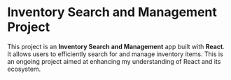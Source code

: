 # Inventory Search and Management Project

This project is an **Inventory Search and Management** app built with **React**. It allows users to efficiently search for and manage inventory items. This is an ongoing project aimed at enhancing my understanding of React and its ecosystem.
